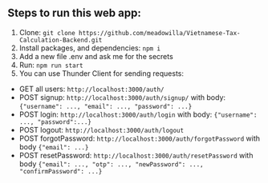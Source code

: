 ## Steps to run this web app:
1. Clone: ```git clone https://github.com/meadowilla/Vietnamese-Tax-Calculation-Backend.git```
2. Install packages, and dependencies: ```npm i```
3. Add a new file .env and ask me for the secrets
4. Run: ```npm run start```
5. You can use Thunder Client for sending requests:
* GET all users: ```http://localhost:3000/auth/```
* POST signup: ```http://localhost:3000/auth/signup/``` with body: ```{"username": ..., "email": ..., "password": ...}```
* POST login: ```http://localhost:3000/auth/login``` with body: ```{"username": ..., "password":...}``` 
* POST logout: ```http://localhost:3000/auth/logout```
* POST forgotPassword: ```http://localhost:3000/auth/forgotPassword``` with body ```{"email": ...}```
* POST resetPassword: ```http://localhost:3000/auth/resetPassword``` with body ```{"email": ..., "otp": ..., "newPassword": ..., "confirmPassword": ...}```
